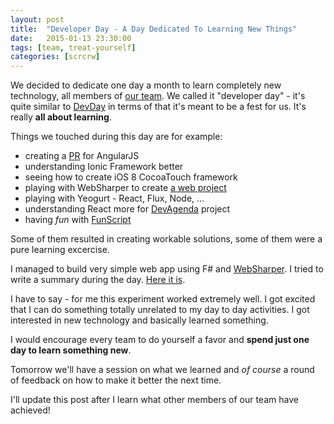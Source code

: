 ```yaml
---
layout: post
title: 	"Developer Day - A Day Dedicated To Learning New Things"
date: 	2015-01-13 23:30:00
tags: [team, treat-yourself]
categories: [scrcrw]
---
```

We decided to dedicate one day a month to learn completely new technology, all members of [our team](/2014/12/21/A-recipe-for-a-happy-software-development-team/). We called it "developer day" - it's quite similar to [DevDay](http://devday.pl) in terms of that it's meant to be a fest for us. It's really **all about learning**.

Things we touched during this day are for example:

  * creating a [PR](https://github.com/angular/angular.js/pull/10733) for AngularJS
  * understanding Ionic Framework better
  * seeing how to create iOS 8 CocoaTouch framework
  * playing with WebSharper to create [a web project](https://github.com/mihcall/confSpeakers)
  * playing with Yeogurt - React, Flux, Node, ...
  * understanding React more for [DevAgenda](https://github.com/scrcrw/DevAgenda) project
  * having *fun* with [FunScript](http://funscript.info/)

Some of them resulted in creating workable solutions, some of them were a pure learning excercise.

I managed to build very simple web app using F# and [WebSharper](http://websharper.com). I tried to write a summary during the day. [Here it is](https://github.com/mihcall/confSpeakers/blob/master/SUMMARY.md).

I have to say - for me this experiment worked extremely well. I got excited that I can do something totally unrelated to my day to day activities. I got interested in new technology and basically learned something.

I would encourage every team to do yourself a favor and **spend just one day to learn something new**. 

Tomorrow we'll have a session on what we learned and *of course* a round of feedback on how to make it better the next time.

I'll update this post after I learn what other members of our team have achieved!

